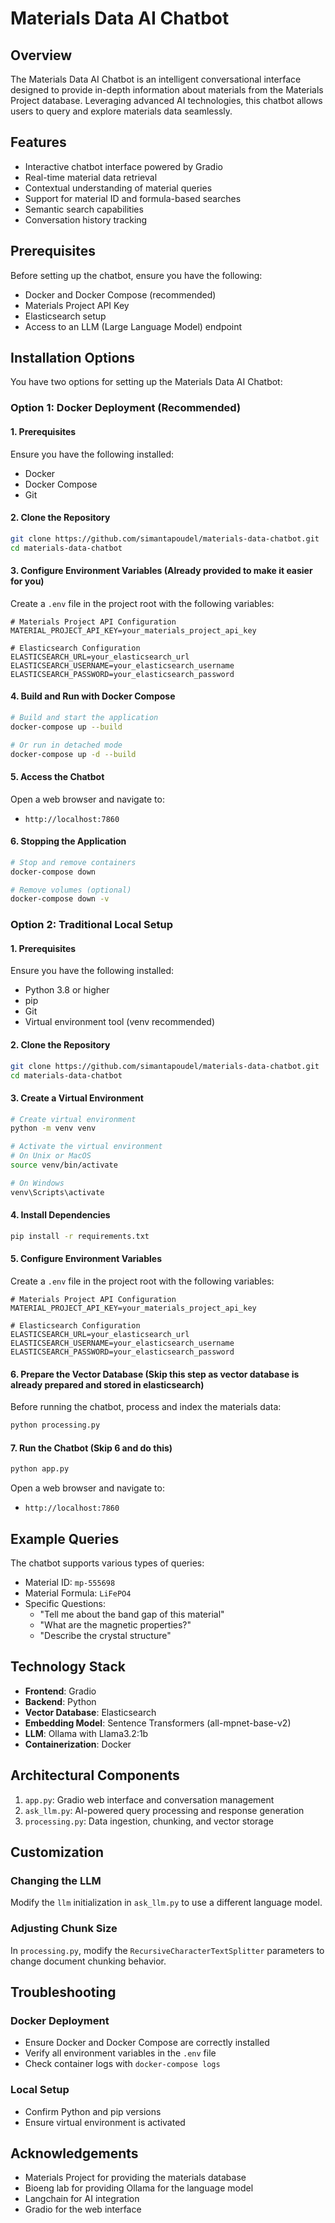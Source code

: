 # Materials Data AI Chatbot

## Overview

The Materials Data AI Chatbot is an intelligent conversational interface designed to provide in-depth information about materials from the Materials Project database. Leveraging advanced AI technologies, this chatbot allows users to query and explore materials data seamlessly.

## Features

- Interactive chatbot interface powered by Gradio
- Real-time material data retrieval
- Contextual understanding of material queries
- Support for material ID and formula-based searches
- Semantic search capabilities
- Conversation history tracking

## Prerequisites

Before setting up the chatbot, ensure you have the following:

- Docker and Docker Compose (recommended)
- Materials Project API Key
- Elasticsearch setup
- Access to an LLM (Large Language Model) endpoint

## Installation Options

You have two options for setting up the Materials Data AI Chatbot:

### Option 1: Docker Deployment (Recommended)

#### 1. Prerequisites

Ensure you have the following installed:
- Docker
- Docker Compose
- Git

#### 2. Clone the Repository

```bash
git clone https://github.com/simantapoudel/materials-data-chatbot.git
cd materials-data-chatbot
```

#### 3. Configure Environment Variables (Already provided to make it easier for you)

Create a `.env` file in the project root with the following variables:

```
# Materials Project API Configuration
MATERIAL_PROJECT_API_KEY=your_materials_project_api_key

# Elasticsearch Configuration
ELASTICSEARCH_URL=your_elasticsearch_url
ELASTICSEARCH_USERNAME=your_elasticsearch_username
ELASTICSEARCH_PASSWORD=your_elasticsearch_password
```

#### 4. Build and Run with Docker Compose

```bash
# Build and start the application
docker-compose up --build

# Or run in detached mode
docker-compose up -d --build
```

#### 5. Access the Chatbot

Open a web browser and navigate to:
- `http://localhost:7860`

#### 6. Stopping the Application

```bash
# Stop and remove containers
docker-compose down

# Remove volumes (optional)
docker-compose down -v
```

### Option 2: Traditional Local Setup

#### 1. Prerequisites

Ensure you have the following installed:
- Python 3.8 or higher
- pip
- Git
- Virtual environment tool (venv recommended)

#### 2. Clone the Repository

```bash
git clone https://github.com/simantapoudel/materials-data-chatbot.git
cd materials-data-chatbot
```

#### 3. Create a Virtual Environment

```bash
# Create virtual environment
python -m venv venv

# Activate the virtual environment
# On Unix or MacOS
source venv/bin/activate

# On Windows
venv\Scripts\activate
```

#### 4. Install Dependencies

```bash
pip install -r requirements.txt
```

#### 5. Configure Environment Variables

Create a `.env` file in the project root with the following variables:

```
# Materials Project API Configuration
MATERIAL_PROJECT_API_KEY=your_materials_project_api_key

# Elasticsearch Configuration
ELASTICSEARCH_URL=your_elasticsearch_url
ELASTICSEARCH_USERNAME=your_elasticsearch_username
ELASTICSEARCH_PASSWORD=your_elasticsearch_password
```

#### 6. Prepare the Vector Database (Skip this step as vector database is already prepared and stored in elasticsearch)

Before running the chatbot, process and index the materials data:

```bash
python processing.py
```

#### 7. Run the Chatbot (Skip 6 and do this)

```bash
python app.py
```

Open a web browser and navigate to:
- `http://localhost:7860`

## Example Queries

The chatbot supports various types of queries:

- Material ID: `mp-555698`
- Material Formula: `LiFePO4`
- Specific Questions: 
  - "Tell me about the band gap of this material"
  - "What are the magnetic properties?"
  - "Describe the crystal structure"

## Technology Stack

- **Frontend**: Gradio
- **Backend**: Python
- **Vector Database**: Elasticsearch
- **Embedding Model**: Sentence Transformers (all-mpnet-base-v2)
- **LLM**: Ollama with Llama3.2:1b
- **Containerization**: Docker

## Architectural Components

1. `app.py`: Gradio web interface and conversation management
2. `ask_llm.py`: AI-powered query processing and response generation
3. `processing.py`: Data ingestion, chunking, and vector storage

## Customization

### Changing the LLM
Modify the `llm` initialization in `ask_llm.py` to use a different language model.

### Adjusting Chunk Size
In `processing.py`, modify the `RecursiveCharacterTextSplitter` parameters to change document chunking behavior.

## Troubleshooting

### Docker Deployment
- Ensure Docker and Docker Compose are correctly installed
- Verify all environment variables in the `.env` file
- Check container logs with `docker-compose logs`

### Local Setup
- Confirm Python and pip versions
- Ensure virtual environment is activated

## Acknowledgements

- Materials Project for providing the materials database
- Bioeng lab for providing Ollama for the language model
- Langchain for AI integration
- Gradio for the web interface
